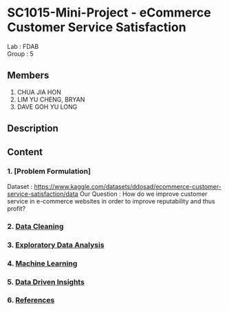 # SC1015-Mini-Project - eCommerce Customer Service Satisfaction
Lab : FDAB\
Group : 5

Members 
--
1. CHUA JIA HON
2. LIM YU CHENG, BRYAN
3. DAVE GOH YU LONG

Description
--


Content
--
### 1. [Problem Formulation]
Dataset : https://www.kaggle.com/datasets/ddosad/ecommerce-customer-service-satisfaction/data
Our Question : How do we improve customer service in e-commerce websites in order to improve reputability and thus profit?

### 2. [Data Cleaning]()
### 3. [Exploratory Data Analysis]()
### 4. [Machine Learning]()
### 5. [Data Driven Insights]()
### 6. [References]()


